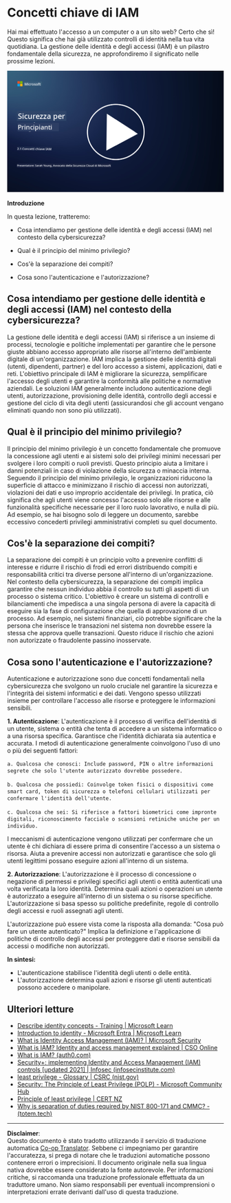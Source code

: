 <!--
CO_OP_TRANSLATOR_METADATA:
{
  "original_hash": "2e3864e3d579f0dbb4ac2ec8c5f82acf",
  "translation_date": "2025-09-03T19:38:26+00:00",
  "source_file": "2.1 IAM key concepts.md",
  "language_code": "it"
}
-->
# Concetti chiave di IAM

Hai mai effettuato l'accesso a un computer o a un sito web? Certo che sì! Questo significa che hai già utilizzato controlli di identità nella tua vita quotidiana. La gestione delle identità e degli accessi (IAM) è un pilastro fondamentale della sicurezza, ne approfondiremo il significato nelle prossime lezioni.

[![Guarda il video](../../translated_images/2-1_placeholder.00302da3e773051f1319ab8d93ff0f19d3e80a27d4f939e647839f280ac9c0fb.it.png)](https://learn-video.azurefd.net/vod/player?id=3d2a9cb5-e25a-4b25-9e5a-b3fee2360f24)

**Introduzione**

In questa lezione, tratteremo:

- Cosa intendiamo per gestione delle identità e degli accessi (IAM) nel
  contesto della cybersicurezza?
  
- Qual è il principio del minimo privilegio?
  
- Cos'è la separazione dei compiti?
  
- Cosa sono l'autenticazione e l'autorizzazione?

## Cosa intendiamo per gestione delle identità e degli accessi (IAM) nel contesto della cybersicurezza?

La gestione delle identità e degli accessi (IAM) si riferisce a un insieme di processi, tecnologie e politiche implementati per garantire che le persone giuste abbiano accesso appropriato alle risorse all'interno dell'ambiente digitale di un'organizzazione. IAM implica la gestione delle identità digitali (utenti, dipendenti, partner) e del loro accesso a sistemi, applicazioni, dati e reti. L'obiettivo principale di IAM è migliorare la sicurezza, semplificare l'accesso degli utenti e garantire la conformità alle politiche e normative aziendali. Le soluzioni IAM generalmente includono autenticazione degli utenti, autorizzazione, provisioning delle identità, controllo degli accessi e gestione del ciclo di vita degli utenti (assicurandosi che gli account vengano eliminati quando non sono più utilizzati).

## Qual è il principio del minimo privilegio?

Il principio del minimo privilegio è un concetto fondamentale che promuove la concessione agli utenti e ai sistemi solo dei privilegi minimi necessari per svolgere i loro compiti o ruoli previsti. Questo principio aiuta a limitare i danni potenziali in caso di violazione della sicurezza o minaccia interna. Seguendo il principio del minimo privilegio, le organizzazioni riducono la superficie di attacco e minimizzano il rischio di accessi non autorizzati, violazioni dei dati e uso improprio accidentale dei privilegi. In pratica, ciò significa che agli utenti viene concesso l'accesso solo alle risorse e alle funzionalità specifiche necessarie per il loro ruolo lavorativo, e nulla di più. Ad esempio, se hai bisogno solo di leggere un documento, sarebbe eccessivo concederti privilegi amministrativi completi su quel documento.

## Cos'è la separazione dei compiti?

La separazione dei compiti è un principio volto a prevenire conflitti di interesse e ridurre il rischio di frodi ed errori distribuendo compiti e responsabilità critici tra diverse persone all'interno di un'organizzazione. Nel contesto della cybersicurezza, la separazione dei compiti implica garantire che nessun individuo abbia il controllo su tutti gli aspetti di un processo o sistema critico. L'obiettivo è creare un sistema di controlli e bilanciamenti che impedisca a una singola persona di avere la capacità di eseguire sia la fase di configurazione che quella di approvazione di un processo. Ad esempio, nei sistemi finanziari, ciò potrebbe significare che la persona che inserisce le transazioni nel sistema non dovrebbe essere la stessa che approva quelle transazioni. Questo riduce il rischio che azioni non autorizzate o fraudolente passino inosservate.

## Cosa sono l'autenticazione e l'autorizzazione?

Autenticazione e autorizzazione sono due concetti fondamentali nella cybersicurezza che svolgono un ruolo cruciale nel garantire la sicurezza e l'integrità dei sistemi informatici e dei dati. Vengono spesso utilizzati insieme per controllare l'accesso alle risorse e proteggere le informazioni sensibili.

**1. Autenticazione**: L'autenticazione è il processo di verifica dell'identità di un utente, sistema o entità che tenta di accedere a un sistema informatico o a una risorsa specifica. Garantisce che l'identità dichiarata sia autentica e accurata. I metodi di autenticazione generalmente coinvolgono l'uso di uno o più dei seguenti fattori:
    
    a. Qualcosa che conosci: Include password, PIN o altre informazioni segrete che solo l'utente autorizzato dovrebbe possedere.
    
    b. Qualcosa che possiedi: Coinvolge token fisici o dispositivi come smart card, token di sicurezza o telefoni cellulari utilizzati per confermare l'identità dell'utente.
    
    c. Qualcosa che sei: Si riferisce a fattori biometrici come impronte digitali, riconoscimento facciale o scansioni retiniche uniche per un individuo.
    

I meccanismi di autenticazione vengono utilizzati per confermare che un utente è chi dichiara di essere prima di consentire l'accesso a un sistema o risorsa. Aiuta a prevenire accessi non autorizzati e garantisce che solo gli utenti legittimi possano eseguire azioni all'interno di un sistema.

**2. Autorizzazione**: L'autorizzazione è il processo di concessione o negazione di permessi e privilegi specifici agli utenti o entità autenticati una volta verificata la loro identità. Determina quali azioni o operazioni un utente è autorizzato a eseguire all'interno di un sistema o su risorse specifiche. L'autorizzazione si basa spesso su politiche predefinite, regole di controllo degli accessi e ruoli assegnati agli utenti.

L'autorizzazione può essere vista come la risposta alla domanda: "Cosa può fare un utente autenticato?" Implica la definizione e l'applicazione di politiche di controllo degli accessi per proteggere dati e risorse sensibili da accessi o modifiche non autorizzati.

**In sintesi:**

- L'autenticazione stabilisce l'identità degli utenti o delle entità.
- L'autorizzazione determina quali azioni e risorse gli utenti autenticati possono accedere o manipolare.

## Ulteriori letture

- [Describe identity concepts - Training | Microsoft Learn](https://learn.microsoft.com/training/modules/describe-identity-principles-concepts/?WT.mc_id=academic-96948-sayoung)
- [Introduction to identity - Microsoft Entra | Microsoft Learn](https://learn.microsoft.com/azure/active-directory/fundamentals/identity-fundamental-concepts?WT.mc_id=academic-96948-sayoung)
- [What is Identity Access Management (IAM)? | Microsoft Security](https://www.microsoft.com/security/business/security-101/what-is-identity-access-management-iam?WT.mc_id=academic-96948-sayoung)
- [What is IAM? Identity and access management explained | CSO Online](https://www.csoonline.com/article/518296/what-is-iam-identity-and-access-management-explained.html)
- [What is IAM? (auth0.com)](https://auth0.com/blog/what-is-iam/)
- [Security+: implementing Identity and Access Management (IAM) controls [updated 2021] | Infosec (infosecinstitute.com)](https://resources.infosecinstitute.com/certifications/securityplus/security-implementing-identity-and-access-management-iam-controls/)
- [least privilege - Glossary | CSRC (nist.gov)](https://csrc.nist.gov/glossary/term/least_privilege)
- [Security: The Principle of Least Privilege (POLP) - Microsoft Community Hub](https://techcommunity.microsoft.com/t5/azure-sql-blog/security-the-principle-of-least-privilege-polp/ba-p/2067390?WT.mc_id=academic-96948-sayoung)
- [Principle of least privilege | CERT NZ](https://www.cert.govt.nz/it-specialists/critical-controls/principle-of-least-privilege/)
- [Why is separation of duties required by NIST 800-171 and CMMC? - (totem.tech)](https://www.totem.tech/cmmc-separation-of-duties/)

---

**Disclaimer**:  
Questo documento è stato tradotto utilizzando il servizio di traduzione automatica [Co-op Translator](https://github.com/Azure/co-op-translator). Sebbene ci impegniamo per garantire l'accuratezza, si prega di notare che le traduzioni automatiche possono contenere errori o imprecisioni. Il documento originale nella sua lingua nativa dovrebbe essere considerato la fonte autorevole. Per informazioni critiche, si raccomanda una traduzione professionale effettuata da un traduttore umano. Non siamo responsabili per eventuali incomprensioni o interpretazioni errate derivanti dall'uso di questa traduzione.